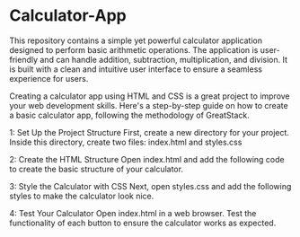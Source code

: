 # Calculator-App
This repository contains a simple yet powerful calculator application designed to perform basic arithmetic operations. The application is user-friendly and can handle addition, subtraction, multiplication, and division. It is built with a clean and intuitive user interface to ensure a seamless experience for users.

Creating a calculator app using HTML and CSS is a great project to improve your web development skills. Here's a step-by-step guide on how to create a basic calculator app, following the methodology of GreatStack.

1: Set Up the Project Structure
First, create a new directory for your project. Inside this directory, create two files: index.html and styles.css

2: Create the HTML Structure
Open index.html and add the following code to create the basic structure of your calculator.

3: Style the Calculator with CSS
Next, open styles.css and add the following styles to make the calculator look nice.

4: Test Your Calculator
Open index.html in a web browser.
Test the functionality of each button to ensure the calculator works as expected.

